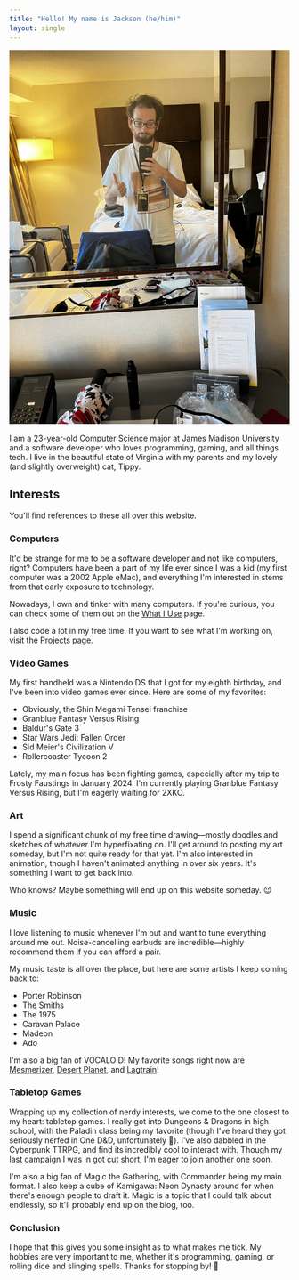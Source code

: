 ```yaml
---
title: "Hello! My name is Jackson (he/him)"
layout: single
---
```


![](/images/mirror-selfie.jpg)

I am a 23-year-old Computer Science major at James Madison University and a software developer who loves programming, gaming, and all things tech. I live in the beautiful state of Virginia with my parents and my lovely (and slightly overweight) cat, Tippy.

## Interests

You'll find references to these all over this website.

### Computers

It'd be strange for me to be a software developer and not like computers, right? Computers have been a part of my life ever since I was a kid (my first computer was a 2002 Apple eMac), and everything I'm interested in stems from that early exposure to technology.

Nowadays, I own and tinker with many computers. If you're curious, you can check some of them out on the [What I Use](/what-i-use/) page.

I also code a lot in my free time. If you want to see what I'm working on, visit the [Projects](/projects/) page.

### Video Games

My first handheld was a Nintendo DS that I got for my eighth birthday, and I've been into video games ever since. Here are some of my favorites:

- Obviously, the Shin Megami Tensei franchise
- Granblue Fantasy Versus Rising
- Baldur's Gate 3
- Star Wars Jedi: Fallen Order
- Sid Meier's Civilization V
- Rollercoaster Tycoon 2

Lately, my main focus has been fighting games, especially after my trip to Frosty Faustings in January 2024. I'm currently playing Granblue Fantasy Versus Rising, but I'm eagerly waiting for 2XKO.

### Art

I spend a significant chunk of my free time drawing—mostly doodles and sketches of whatever I'm hyperfixating on. I'll get around to posting my art someday, but I'm not quite ready for that yet. I'm also interested in animation, though I haven't animated anything in over six years. It's something I want to get back into.

Who knows? Maybe something will end up on this website someday. 😉

### Music

I love listening to music whenever I'm out and want to tune everything around me out. Noise-cancelling earbuds are incredible—highly recommend them if you can afford a pair.

My music taste is all over the place, but here are some artists I keep coming back to:

- Porter Robinson
- The Smiths
- The 1975
- Caravan Palace
- Madeon
- Ado

I'm also a big fan of VOCALOID! My favorite songs right now are [Mesmerizer](https://www.youtube.com/watch?v=19y8YTbvri8), [Desert Planet](https://www.youtube.com/watch?v=Kn8Vs_kKQMc), and [Lagtrain](https://www.youtube.com/watch?v=UnIhRpIT7nc)!

### Tabletop Games

Wrapping up my collection of nerdy interests, we come to the one closest to my heart: tabletop games. I really got into Dungeons & Dragons in high school, with the Paladin class being my favorite (though I've heard they got seriously nerfed in One D&D, unfortunately 🙁). I've also dabbled in the Cyberpunk TTRPG, and find its incredibly cool to interact with. Though my last campaign I was in got cut short, I'm eager to join another one soon.

I'm also a big fan of Magic the Gathering, with Commander being my main format. I also keep a cube of Kamigawa: Neon Dynasty around for when there's enough people to draft it. Magic is a topic that I could talk about endlessly, so it'll probably end up on the blog, too.

### Conclusion

I hope that this gives you some insight as to what makes me tick. My hobbies are very important to me, whether it's programming, gaming, or rolling dice and slinging spells. Thanks for stopping by! 👋